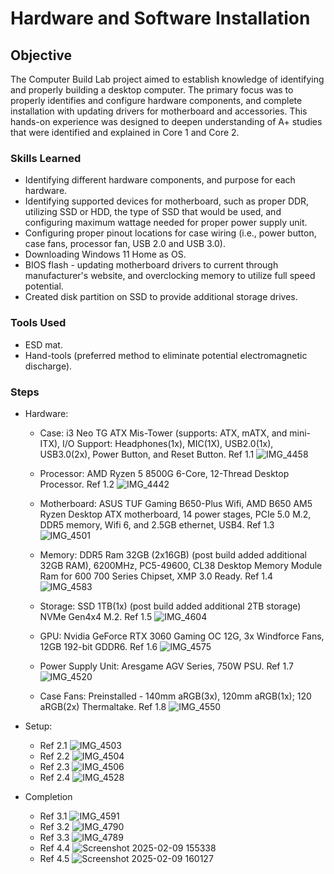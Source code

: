 # Hardware and Software Installation

## Objective

The Computer Build Lab project aimed to establish knowledge of identifying and properly building a desktop computer. The primary focus was to properly identifies and configure hardware components, and complete installation with updating drivers for motherboard and accessories. This hands-on experience was designed to deepen understanding of A+ studies that were identified and explained in Core 1 and Core 2.

### Skills Learned

- Identifying different hardware components, and purpose for each hardware.
- Identifying supported devices for motherboard, such as proper DDR, utilizing SSD or HDD, the type of SSD that would be used, and configuring maximum wattage needed for proper power supply unit.
- Configuring proper pinout locations for case wiring (i.e., power button, case fans, processor fan, USB 2.0 and USB 3.0).
- Downloading Windows 11 Home as OS.
- BIOS flash - updating motherboard drivers to current through manufacturer's website, and overclocking memory to utilize full speed potential.
- Created disk partition on SSD to provide additional storage drives.


### Tools Used

- ESD mat.
- Hand-tools (preferred method to eliminate potential electromagnetic discharge).

### Steps
- Hardware:
    - Case: i3 Neo TG ATX Mis-Tower (supports: ATX, mATX, and mini-ITX), I/O Support: Headphones(1x), MIC(1X), USB2.0(1x), USB3.0(2x), Power Button, and Reset Button. Ref 1.1
      ![IMG_4458](https://github.com/user-attachments/assets/1b58f870-ed1a-4434-8d0d-b89974a3aa03)
      
    - Processor: AMD Ryzen 5 8500G 6-Core, 12-Thread Desktop Processor. Ref 1.2
      ![IMG_4442](https://github.com/user-attachments/assets/17bb104a-0083-4e55-beaa-9b9d6a3544cd)

    - Motherboard: ASUS TUF Gaming B650-Plus Wifi, AMD B650 AM5 Ryzen Desktop ATX motherboard, 14 power stages, PCIe 5.0 M.2, DDR5 memory, Wifi 6, and 2.5GB ethernet, USB4. Ref 1.3
      ![IMG_4501](https://github.com/user-attachments/assets/86267e42-b6ec-4aef-8a44-787bec1d509e)

    - Memory: DDR5 Ram 32GB (2x16GB) (post build added additional 32GB RAM), 6200MHz, PC5-49600, CL38 Desktop Memory Module Ram for 600 700 Series Chipset, XMP 3.0 Ready. Ref 1.4
      ![IMG_4583](https://github.com/user-attachments/assets/f76a03dd-09ce-444f-9a28-4ab9feeaf09e)
      
    - Storage: SSD 1TB(1x) (post build added additional 2TB storage) NVMe Gen4x4 M.2. Ref 1.5
      ![IMG_4604](https://github.com/user-attachments/assets/296910ee-019d-43f7-93d2-f90e37f5d688)

    - GPU: Nvidia GeForce RTX 3060 Gaming OC 12G, 3x Windforce Fans, 12GB 192-bit GDDR6. Ref 1.6
      ![IMG_4575](https://github.com/user-attachments/assets/d2b6228b-420b-4b5e-8282-e5daef822f4c)

    - Power Supply Unit: Aresgame AGV Series, 750W PSU. Ref 1.7
      ![IMG_4520](https://github.com/user-attachments/assets/897af8ea-3fa1-4cb6-97a7-6e7566778f6a)

    - Case Fans: Preinstalled - 140mm aRGB(3x), 120mm aRGB(1x); 120 aRGB(2x) Thermaltake. Ref 1.8
      ![IMG_4550](https://github.com/user-attachments/assets/d1808544-301e-459b-9f5e-84fb2e23f149)

- Setup:
    - Ref 2.1 ![IMG_4503](https://github.com/user-attachments/assets/ac0089d6-b0e7-4113-a0d2-45a2c1ec4dba)
    - Ref 2.2 ![IMG_4504](https://github.com/user-attachments/assets/bfb9bd55-d1cb-477a-8504-d680b26465cb)
    - Ref 2.3 ![IMG_4506](https://github.com/user-attachments/assets/684e4750-90ce-4be8-923f-3650059b3c67)
    - Ref 2.4 ![IMG_4528](https://github.com/user-attachments/assets/73313a6f-5bc8-458b-aa08-c159916304ca)

- Completion
    - Ref 3.1 ![IMG_4591](https://github.com/user-attachments/assets/e4ae2068-6168-4f4c-b73c-94a630d131d8)
    - Ref 3.2 ![IMG_4790](https://github.com/user-attachments/assets/4d6d6ce3-add6-4442-9479-f15a087ec76d)
    - Ref 3.3 ![IMG_4789](https://github.com/user-attachments/assets/0a8e0c47-67d1-40a7-8649-3991d787d20e)
    - Ref 4.4 ![Screenshot 2025-02-09 155338](https://github.com/user-attachments/assets/7ea4ace2-2da7-4b3a-b0ef-8b44cb698919)
    - Ref 4.5 ![Screenshot 2025-02-09 160127](https://github.com/user-attachments/assets/e6dc2cb2-d679-4e7a-81a3-1bd9c2a4ce6e)



